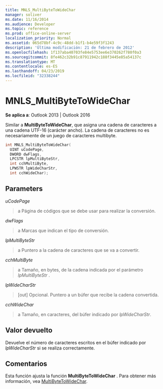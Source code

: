 ```yaml
---
title: MNLS_MultiByteToWideChar
manager: soliver
ms.date: 11/16/2014
ms.audience: Developer
ms.topic: reference
ms.prod: office-online-server
localization_priority: Normal
ms.assetid: 065d78bf-4c9c-48dd-b1f1-b4e59f3f1243
description: 'Última modificación: 21 de febrero de 2012'
ms.openlocfilehash: 1f137aba40703fe84e5753ee6e370262f780f0a3
ms.sourcegitcommit: 8fe462c32b91c87911942c188f3445e85a54137c
ms.translationtype: MT
ms.contentlocale: es-ES
ms.lasthandoff: 04/23/2019
ms.locfileid: "32338244"
---
```

# <a name="mnlsmultibytetowidechar"></a>MNLS_MultiByteToWideChar

  
  
**Se aplica a**: Outlook 2013 | Outlook 2016 
  
Similar a **MultiByteToWideChar**, que asigna una cadena de caracteres a una cadena UTF-16 (carácter ancho). La cadena de caracteres no es necesariamente de un juego de caracteres multibyte.
  
```cpp
int MNLS_MultiByteToWideChar(
  UINT uCodePage,
  DWORD dwFlags,
  LPCSTR lpMultiByteStr,
  int cchMultiByte,
  LPWSTR lpWideCharStr,
  int cchWideChar);
```

## <a name="parameters"></a>Parameters

 _uCodePage_
  
> a Página de códigos que se debe usar para realizar la conversión.
    
 _dwFlags_
  
> a Marcas que indican el tipo de conversión.
    
 _lpMultiByteStr_
  
> a Puntero a la cadena de caracteres que se va a convertir.
    
 _cchMultiByte_
  
> a Tamaño, en bytes, de la cadena indicada por el parámetro _lpMultiByteStr_ . 
    
 _lpWideCharStr_
  
> [out] Opcional. Puntero a un búfer que recibe la cadena convertida.
    
 _cchWideChar_
  
> a Tamaño, en caracteres, del búfer indicado por _lpWideCharStr_.
    
## <a name="return-value"></a>Valor devuelto

Devuelve el número de caracteres escritos en el búfer indicado por _lpWideCharStr_ si se realiza correctamente. 
  
## <a name="remarks"></a>Comentarios

Esta función ajusta la función **MultiByteToWideChar** . Para obtener más información, vea [MultiByteToWideChar](https://msdn.microsoft.com/library/dd319072%28VS.85%29.aspx).
  

